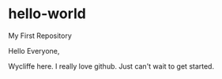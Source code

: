 # hello-world
My First Repository

Hello Everyone,

Wycliffe here. I really love github.
Just can't wait to get started.
